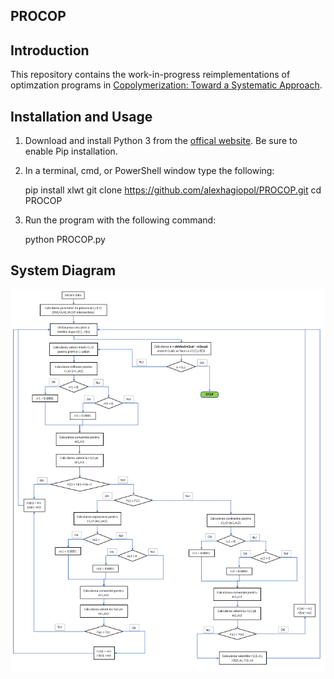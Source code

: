 ## PROCOP

## Introduction

This repository contains the work-in-progress reimplementations of optimzation programs in [Copolymerization: Toward a Systematic Approach](http://a.co/jg3TBim).

## Installation and Usage

1. Download and install Python 3 from the [offical website](https://www.python.org/downloads/). Be sure to enable Pip installation.
2. In a terminal, cmd, or PowerShell window type the following:
	
	pip install xlwt
	git clone https://github.com/alexhagiopol/PROCOP.git
	cd PROCOP

3. Run the program with the following command:

	python PROCOP.py

## System Diagram

![](schema.PNG)
